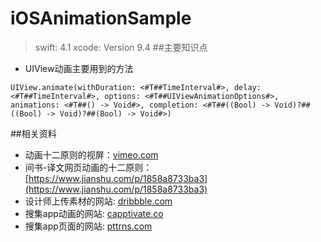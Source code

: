 # iOSAnimationSample
> swift: 4.1
xcode: Version 9.4 
##主要知识点
- UIView动画主要用到的方法
```
UIView.animate(withDuration: <#T##TimeInterval#>, delay: <#T##TimeInterval#>, options: <#T##UIViewAnimationOptions#>, animations: <#T##() -> Void#>, completion: <#T##((Bool) -> Void)?##((Bool) -> Void)?##(Bool) -> Void#>)
```

##相关资料
- 动画十二原则的视屏：[vimeo.com](vimeo.com)
- 间书-译文网页动画的十二原则：[https://www.jianshu.com/p/1858a8733ba3](https://www.jianshu.com/p/1858a8733ba3)
- 设计师上传素材的网站: [dribbble.com](dribbble.com)
- 搜集app动画的网站: [capptivate.co](capptivate.co)   
- 搜集app页面的网站: [pttrns.com](pttrns.com)
